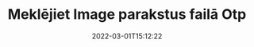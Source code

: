 ---
############################# Static ############################
layout: "auto-gen-signature"
date: 2022-03-01T15:12:22
draft: false
operation: Search
signaturetype: Image
fileformat: Otp
productName: Java
lang: lv
productCode: java
otherformats: pdf doc docx docm dot dotm dotx odt ott rtf xls xlsx xlsm xlsb csv ods ots xltx xltm ppt pptx pps ppsx odp otp potx potm pptm ppsm
breadcrumb: Search Image signatures at Otp with Java

############################# Head ############################
head_title: "Meklēt Image parakstus Otp failā programmā Java"
head_description: "Izmantojiet Java, lai meklētu Image parakstus Otp failos, izmantojot dažas koda rindiņas."

############################# Header ############################
title: "Meklējiet Image parakstus failā Otp"
description: "Java vietējais API ļauj meklēt Image parakstus jau parakstītos Otp failos. Veiciet izvērsto e-paraksta meklēšanu savos Otp dokumentos, izmantojot dažas koda rindiņas."
bg_image: "https://cms.admin.containerize.com/templates/aspose/App_Themes/V3/images/bg/header1.png"
bg_overlay: false
button:
    enable: true

############################# SubMenu ############################
submenu:
    enable: true

    left:
        img_alt: "GroupDocs.Signature for Java"
        image: "https://cms.admin.containerize.com/templates/groupdocs/images/product-logos/90x90-noborder/groupdocsature-java.png"
        product: "GroupDocs.Signature"
        platform: "Java"



############################# About ############################
about:
    enable: true
    title: "Par GroupDocs.Signature for Java API"
    content: |
        [GroupDocs.Signature for Java](https://products.groupdocs.com/signature/java/) nodrošina Java API dokumentu apstrādei, izmantojot dažādus parakstu veidus, piemēram, tekstus, attēlus, digitālos sertifikātus, svītrkodus, QR kodus, zīmogus vai metadatus. Lietotāji var pievienot, dzēst, atjaunināt, pārbaudīt vai meklēt elektroniskos parakstus PDF failos, MS Word dokumentos, MS Excel darbgrāmatās, MS PowerPoint prezentācijās, Adobe Photoshop failos un dažādos attēlu formātos ar papildu atbalstu parakstu rekvizītu pielāgošanai pēc vajadzības.
    

############################# Steps ############################
steps:
    enable: true
    title_left: "Kā meklēt Image parakstus Otp"
    content_left: |
        [GroupDocs.Signature for Java](https://products.groupdocs.com/signature/java/) ļauj Java izstrādātājiem vieglāk meklēt Image parakstus Otp failos no savām lietojumprogrammām, veicot dažas vienkāršas darbības.
        
        * Izveidojiet jaunu Signature klases gadījumu un norādiet avota dokumenta ceļu kā konstruktora parametru.
        * Izveidojiet SearchOptions objektu atbilstoši savām prasībām un norādiet meklēšanas opcijas.
        * Izsauciet Signature klases instances meklēšanas metodi un nosūtiet tai SearchOptions.
        * Apstrādājiet meklēšanas rezultātus atbilstoši savām prasībām.

    title_right: "Sistēmas prasības"
    content_right: |
        GroupDocs.Signature for Java tiek atbalstīti visās lielākajās platformās un operētājsistēmās. Pirms tālāk norādītā koda izpildes, lūdzu, pārliecinieties, vai jūsu sistēmā ir instalēti šādi priekšnosacījumi.

        * Operētājsistēmas: Microsoft Windows, Linux, MacOS
        * Izstrādes vides: NetBeans, Intellij IDEA, Eclipse, etc.
        * Java runtime: J2SE 6.0 and above
        * Lejupielādējiet jaunāko GroupDocs.Signature for Java versiju no [Maven](https://repository.groupdocs.com/webapp/#/artifacts/browse/tree/General/repo/com/groupdocs/groupdocs-signature)
         
    code: |
        ```java    
                
        // Set up input Otp file
        String filePath = "input.otp";

        // Instantiate Signature for input file
        Signature signature = new Signature(filePath);

        //Create search options
        ImageSearchOptions options = new ImageSearchOptions();

        // set minimum size if needed 
        options.setMinContentSize(100);
        // set maximum image size if needed
        options.setMaxContentSize(2000);
        // return images for processing
        options.setReturnContent(true);
        // set up type of returned images
        options.setReturnContentType(FileType.PNG);

        // search for Image signatures in Otp document
        List<ImageSignature> signatures = signature.search(ImageSignature.class, options);

        // process signatures which were found 
        signatures.forEach(item -> System.out.println(item.toString()));

        ```

############################# Demos ############################
demos:
    enable: true
    title: "Meklēt Image elektronisko parakstu tiešraides demonstrāciju"
    content: |
       Meklējiet dokumentā dažādus Otp failu elektroniskos parakstus tūlīt, apmeklējot vietni [GroupDocs.Signature App](https://products.groupdocs.app/signature/family).

        
############################# More Formats ############################
more_formats:
    enable: true
    title: "Meklēt citus Image parakstus, izmantojot Java"
    content: |
        "Elektronisko parakstu meklēšana dažādos dokumentos. Atrodiet parakstus no viena no populārajiem failu formātiem, kā parādīts tālāk."
    format: 
           
       
back_to_top:
    enable: true
---